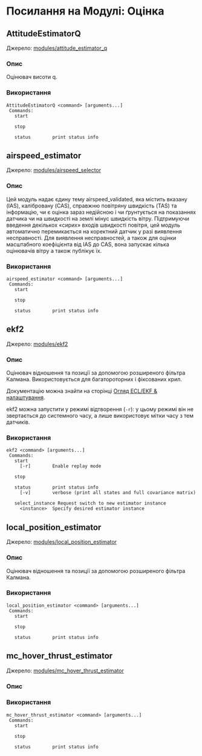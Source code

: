 # Посилання на Модулі: Оцінка

## AttitudeEstimatorQ
Джерело: [modules/attitude_estimator_q](https://github.com/PX4/PX4-Autopilot/tree/main/src/modules/attitude_estimator_q)


### Опис
Оцінювач висоти q.


<a id="AttitudeEstimatorQ_usage"></a>

### Використання
```
AttitudeEstimatorQ <command> [arguments...]
 Commands:
   start

   stop

   status        print status info
```
## airspeed_estimator
Джерело: [modules/airspeed_selector](https://github.com/PX4/PX4-Autopilot/tree/main/src/modules/airspeed_selector)


### Опис
Цей модуль надає єдину тему airspeed_validated, яка містить вказану (IAS), калібровану (CAS), справжню повітряну швидкість (TAS) та інформацію, чи є оцінка зараз недійсною і чи ґрунтується на показаннях датчика чи на швидкості на землі мінус швидкість вітру. Підтримуючи введення декількох «сирих» входів швидкості повітря, цей модуль автоматично перемикається на коректний датчик у разі виявлення несправності. Для виявлення несправностей, а також для оцінки масштабного коефіцієнта від IAS до CAS, вона запускає кілька оцінювачів вітру а також публікує їх.


<a id="airspeed_estimator_usage"></a>

### Використання
```
airspeed_estimator <command> [arguments...]
 Commands:
   start

   stop

   status        print status info
```
## ekf2
Джерело: [modules/ekf2](https://github.com/PX4/PX4-Autopilot/tree/main/src/modules/ekf2)


### Опис
Оцінювач відношення та позиції за допомогою розширеного фільтра Калмана. Використовується для багатороторних і фіксованих крил.

Документацію можна знайти на сторінці [Огляд ECL/EKF & налаштування](https://docs.px4.io/main/en/advanced_config/tuning_the_ecl_ekf.html).

ekf2 можна запустити у режимі відтворення (`-r`): у цьому режимі він не звертається до системного часу, а лише використовує мітки часу з тем датчиків.


<a id="ekf2_usage"></a>

### Використання
```
ekf2 <command> [arguments...]
 Commands:
   start
     [-r]        Enable replay mode

   stop

   status        print status info
     [-v]        verbose (print all states and full covariance matrix)

   select_instance Request switch to new estimator instance
     <instance>  Specify desired estimator instance
```
## local_position_estimator
Джерело: [modules/local_position_estimator](https://github.com/PX4/PX4-Autopilot/tree/main/src/modules/local_position_estimator)


### Опис
Оцінювач відношення та позиції за допомогою розширеного фільтра Калмана.


<a id="local_position_estimator_usage"></a>

### Використання
```
local_position_estimator <command> [arguments...]
 Commands:
   start

   stop

   status        print status info
```
## mc_hover_thrust_estimator
Джерело: [modules/mc_hover_thrust_estimator](https://github.com/PX4/PX4-Autopilot/tree/main/src/modules/mc_hover_thrust_estimator)


### Опис


<a id="mc_hover_thrust_estimator_usage"></a>

### Використання
```
mc_hover_thrust_estimator <command> [arguments...]
 Commands:
   start

   stop

   status        print status info
```
